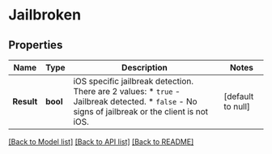 # Jailbroken

## Properties
Name | Type | Description | Notes
------------ | ------------- | ------------- | -------------
**Result** | **bool** | iOS specific jailbreak detection. There are 2 values:    * `true` - Jailbreak detected.   * `false` - No signs of jailbreak or the client is not iOS.  | [default to null]

[[Back to Model list]](../README.md#documentation-for-models) [[Back to API list]](../README.md#documentation-for-api-endpoints) [[Back to README]](../README.md)

